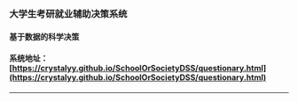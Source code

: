 ### 大学生考研就业辅助决策系统
#### 基于数据的科学决策
#### 系统地址：[https://crystalyy.github.io/SchoolOrSocietyDSS/questionary.html](https://crystalyy.github.io/SchoolOrSocietyDSS/questionary.html)
---

